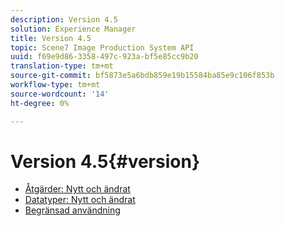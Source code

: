 ```yaml
---
description: Version 4.5
solution: Experience Manager
title: Version 4.5
topic: Scene7 Image Production System API
uuid: f69e9d86-3358-497c-923a-bf5e85cc9b20
translation-type: tm+mt
source-git-commit: bf5873e5a6bdb859e19b15584ba85e9c106f853b
workflow-type: tm+mt
source-wordcount: '14'
ht-degree: 0%

---
```



# Version 4.5{#version}

* [Åtgärder: Nytt och ändrat](r-4-5-operations.md)
* [Datatyper: Nytt och ändrat](r-4-5-types.md)
* [Begränsad användning](r-restricted-use.md)
